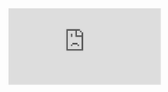 <embed src="https://github.com/lorenzoppx/Algoritmos_Deformacao_Placas/blob/master/Apresentacao_Deformacao_de_Placas.pdf" type="application/pdf" />
